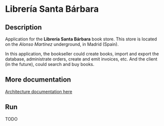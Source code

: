 # Librería Santa Bárbara

## Description

Application for the **Librería Santa Bárbara** book store. This store is located on the _Alonso Martínez_ underground, in Madrid (Spain).

In this application, the bookseller could create books, import and export the database, administrate orders, create and emit invoices, etc. And the client (in the future), could search and buy books.

## More documentation

[Architecture documentation here](./docs/Architecture.md)

## Run

TODO
